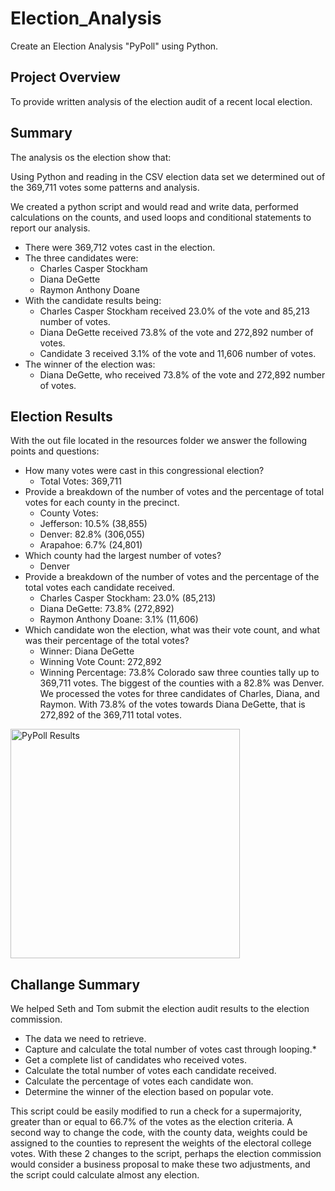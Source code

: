 # Election_Analysis
Create an Election Analysis "PyPoll" using Python.
## Project Overview
To provide written analysis of the election audit of a recent local election.
## Summary
The analysis os the election show that:

Using Python and reading in the CSV election data set we determined out of the 369,711 votes some patterns and analysis.

We created a python script and would read and write data, performed calculations on the counts, and used loops and conditional statements to report our analysis.

- There were 369,712 votes cast in the election.
- The three candidates were:
  - Charles Casper Stockham
  - Diana DeGette
  - Raymon Anthony Doane
- With the candidate results being:
  - Charles Casper Stockham received 23.0% of the vote and 85,213 number of votes.
  - Diana DeGette received 73.8% of the vote and 272,892 number of votes.
  - Candidate 3 received 3.1% of the vote and 11,606 number of votes.
- The winner of the election was:
  - Diana DeGette, who received 73.8% of the vote and 272,892 number of votes.

## Election Results
With the out file located in the resources folder we answer the following points and questions:

- How many votes were cast in this congressional election?
  - Total Votes: 369,711
- Provide a breakdown of the number of votes and the percentage of total votes for each county in the precinct.
  - County Votes:
  - Jefferson: 10.5% (38,855)
  - Denver: 82.8% (306,055)
  - Arapahoe: 6.7% (24,801)
- Which county had the largest number of votes?
  - Denver
- Provide a breakdown of the number of votes and the percentage of the total votes each candidate received.
  - Charles Casper Stockham: 23.0% (85,213)
  - Diana DeGette: 73.8% (272,892)
  - Raymon Anthony Doane: 3.1% (11,606)
- Which candidate won the election, what was their vote count, and what was their percentage of the total votes?
  - Winner: Diana DeGette
  - Winning Vote Count: 272,892
  - Winning Percentage: 73.8%
Colorado saw three counties tally up to 369,711 votes. The biggest of the counties with a 82.8% was Denver. We processed the votes for three candidates of Charles, Diana, and Raymon. With 73.8% of the votes towards Diana DeGette, that is 272,892 of the 369,711 total votes.
<img width="367" alt="PyPoll Results" src="https://user-images.githubusercontent.com/109715441/193431510-b5acea19-04c5-4c3e-a792-174fe81b7ca3.png">

## Challange Summary
We helped Seth and Tom submit the election audit results to the election commission.
- The data we need to retrieve.
- Capture and calculate the total number of votes cast through looping.*
- Get a complete list of candidates who received votes.
- Calculate the total number of votes each candidate received.
- Calculate the percentage of votes each candidate won.
- Determine the winner of the election based on popular vote.

This script could be easily modified to run a check for a supermajority, greater than or equal to 66.7% of the votes as the election criteria. A second
way to change the code, with the county data, weights could be assigned to the counties to represent the weights of the electoral college votes. With
these 2 changes to the script, perhaps the election commission would consider a business proposal to make these two adjustments, and the script could 
calculate almost any election.
